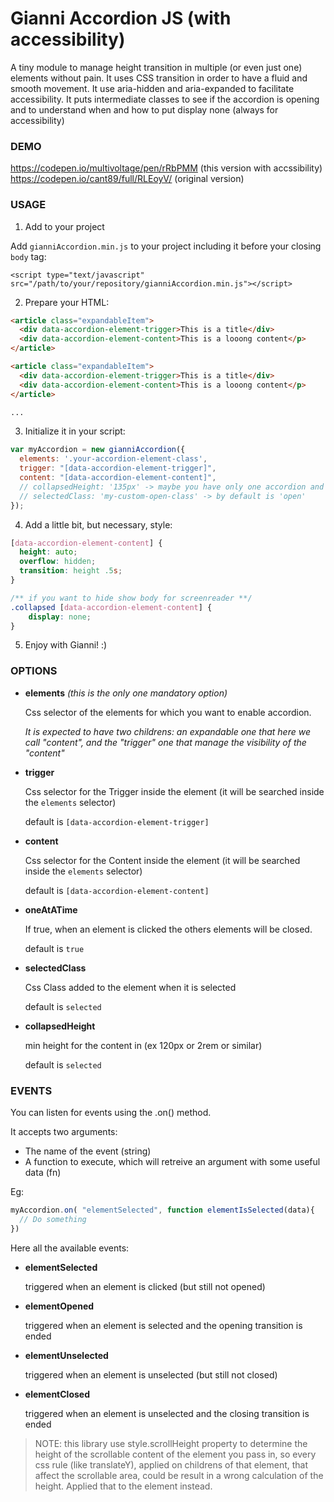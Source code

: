# Gianni Accordion JS (with accessibility)
A tiny module to manage height transition in multiple (or even just one) elements without pain.
It uses CSS transition in order to have a fluid and smooth movement.
It use aria-hidden and aria-expanded to facilitate accessibility.
It puts intermediate classes to see if the accordion is opening and to understand when and how to put display none (always for accessibility)

### DEMO
https://codepen.io/multivoltage/pen/rRbPMM (this version with accssibility)
https://codepen.io/cant89/full/RLEoyV/ (original version)

### USAGE

1. Add to your project

Add <code>gianniAccordion.min.js</code> to your project including it before your closing <code>body</code> tag:
```
<script type="text/javascript" src="/path/to/your/repository/gianniAccordion.min.js"></script>
```

2. Prepare your HTML:
```html
<article class="expandableItem">
  <div data-accordion-element-trigger>This is a title</div>
  <div data-accordion-element-content>This is a looong content</p>
</article>

<article class="expandableItem">
  <div data-accordion-element-trigger>This is a title</div>
  <div data-accordion-element-content>This is a looong content</p>
</article>

...
```

3. Initialize it in your script:
```javascript
var myAccordion = new gianniAccordion({
  elements: '.your-accordion-element-class',          
  trigger: "[data-accordion-element-trigger]",
  content: "[data-accordion-element-content]",
  // collapsedHeight: '135px' -> maybe you have only one accordion and the content is partial visible
  // selectedClass: 'my-custom-open-class' -> by default is 'open'
});
```

4. Add a little bit, but necessary, style:
```css
[data-accordion-element-content] {
  height: auto;
  overflow: hidden;
  transition: height .5s;
}

/** if you want to hide show body for screenreader **/
.collapsed [data-accordion-element-content] {
    display: none;
}
```

5. Enjoy with Gianni! :)

### OPTIONS

* __elements__ *(this is the only one mandatory option)*

  Css selector of the elements for which you want to enable accordion.

  *It is expected to have two childrens: an expandable one that here we call "content", and the "trigger" one that manage the visibility of the "content"*

* __trigger__

  Css selector for the Trigger inside the element (it will be searched inside the <code>elements</code> selector)

  default is <code>[data-accordion-element-trigger]</code>

* __content__

  Css selector for the Content inside the element (it will be searched inside the <code>elements</code> selector)
  
  default is <code>[data-accordion-element-content]</code>

* __oneAtATime__

  If true, when an element is clicked the others elements will be closed.

  default is <code>true</code>

* __selectedClass__

  Css Class added to the element when it is selected
  
  default is <code>selected</code>

* __collapsedHeight__

  min height for the content in (ex 120px or 2rem or similar)
  
  default is <code>selected</code>

### EVENTS

You can listen for events using the .on() method.

It accepts two arguments:
  * The name of the event (string)
  * A function to execute, which will retreive an argument with some useful data (fn)
  
Eg:
```javascript
myAccordion.on( "elementSelected", function elementIsSelected(data){ 
  // Do something 
})
```
Here all the available events:

* __elementSelected__

  triggered when an element is clicked (but still not opened)

* __elementOpened__

  triggered when an element is selected and the opening transition is ended

* __elementUnselected__

  triggered when an element is unselected (but still not closed)

* __elementClosed__

  triggered when an element is unselected and the closing transition is ended


> NOTE: this library use style.scrollHeight property to determine the height of the scrollable content of the element you pass in, so every css rule (like translateY), applied on childrens of that element, that affect the scrollable area, could be result in a wrong calculation of the height. Applied that to the element instead.
